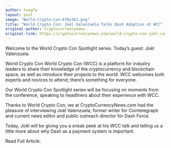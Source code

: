 ```yaml
---
author: tungfa
layout: post
image: "World-Crypto-Con-678x381.png"
title: "World Crypto Con: Joël Valenzuela Talks Dash Adoption at WCC"
original-author: Cryptocurrencynews
original-link: https://cryptocurrencynews.com/world-crypto-con-joël-valenzuela/
---
```


Welcome to the World Crypto Con Spotlight series. Today’s guest: Joël Valenzuela.

World Crypto Con
World Crypto Con (WCC) is a platform for industry leaders to share their knowledge of the cryptocurrency and blockchain space, as well as introduce their projects to the world. WCC welcomes both experts and novices to attend; there’s something for everyone.

Our World Crypto Con Spotlight series will be focusing on moments from the conference, speaking to headliners about their experience with WCC.

Thanks to World Crypto Con, we at CryptoCurrencyNews.com had the pleasure of interviewing Joël Valenzuela, former writer for Cointelegraph and current news editor and public outreach director for Dash Force.

Today, Joël will be giving you a sneak peek at his WCC talk and telling us a little more about why Dash as a payment system is important.


Read Full Article:

